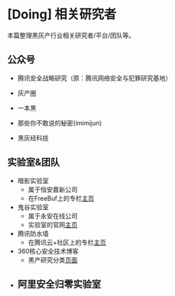 # [Doing] 相关研究者

本篇整理黑灰产行业相关研究者/平台/团队等。



## 公众号

-   腾讯安全战略研究（原：腾讯网络安全与犯罪研究基地）

-   灰产圈
-   一本黑
-   那些你不敢说的秘密(imimijun)
-   黑灰经科技



## 实验室&团队

-   暗影实验室
    -   属于恒安嘉新公司
    -   在FreeBuf上的专栏[主页](https://www.freebuf.com/author/%E6%9A%97%E5%BD%B1%E5%AE%89%E5%85%A8%E5%AE%9E%E9%AA%8C%E5%AE%A4)
-   鬼谷实验室
    -   属于永安在线公司
    -   实验室的官网[主页](https://www.yazx.com/GuiGuLab.html)
-   腾讯防水墙
    -   在腾讯云+社区上的专栏[主页](https://cloud.tencent.com/developer/column/3987)
-   360核心安全技术博客
    -   黑产研究分类[页面](https://blogs.360.cn/cate/%E9%BB%91%E4%BA%A7%E7%A0%94%E7%A9%B6)
-   阿里安全归零实验室
    -   